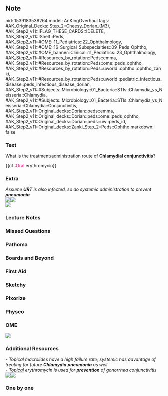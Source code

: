 ## Note
nid: 1539183538264
model: AnKingOverhaul
tags: #AK_Original_Decks::Step_2::Cheesy_Dorian_(M3), #AK_Step2_v11::!FLAG_THESE_CARDS::!DELETE, #AK_Step2_v11::!Shelf::Peds, #AK_Step2_v11::#OME::11_Pediatrics::22_Ophthalmology, #AK_Step2_v11::#OME::16_Surgical_Subspecialties::09_Peds_Ophtho, #AK_Step2_v11::#OME_banner::Clinical::11_Pediatrics::23_Ophthalmology, #AK_Step2_v11::#Resources_by_rotation::Peds::emma, #AK_Step2_v11::#Resources_by_rotation::Peds::ome::peds_ophtho, #AK_Step2_v11::#Resources_by_rotation::Peds::uworld::ophtho::ophtho_zanki, #AK_Step2_v11::#Resources_by_rotation::Peds::uworld::pediatric_infectious_disease::peds_infectious_disease_dorian, #AK_Step2_v11::#Subjects::Microbiology::01_Bacteria::STIs::Chlamydia_vs_Neisseria::Chlamydia, #AK_Step2_v11::#Subjects::Microbiology::01_Bacteria::STIs::Chlamydia_vs_Neisseria::Chlamydia::Conjunctivitis, #AK_Step2_v11::Original_decks::Dorian::peds::emma, #AK_Step2_v11::Original_decks::Dorian::peds::ome::peds_ophtho, #AK_Step2_v11::Original_decks::Dorian::peds::uw::peds_id, #AK_Step2_v11::Original_decks::Zanki_Step_2::Peds::Ophtho
markdown: false

### Text
What is the treatment/administration route of <b>Chlamydial
conjunctivitis</b>?
<div>
  {{c1::<font color="#FC0280">Oral</font> erythromycin}}
</div>

### Extra
<div>
  <i>Assume <b>URT</b> is also infected, so do systemic
  administration to prevent <b>pneumonia</b></i>
  <div>
    <i><img src="paste-9478992822608.jpg"><img src=
    "paste-4081511716356099.jpg"></i>
  </div>
</div><img src="paste-4779100304572417.jpg">

### Lecture Notes


### Missed Questions


### Pathoma


### Boards and Beyond


### First Aid


### Sketchy


### Pixorize


### Physeo


### OME
<div class="ome-widget">
  <a href=
  "https://onlinemeded.org/spa/pediatrics/ophthalmology/acquire?ref=anki">
  <img src="_OME_AnkiFlashcards_Lesson_3.png"></a>
</div>

### Additional Resources
<div>
  <i>- Topical macrolides have a high failure rate; systemic has
  advantage of treating for future <b>Chlamydia</b>
  <b>pneumonia</b> as well</i>
</div>
<div>
  <i>- <u>Topical</u> erythromycin is used for <b>prevention</b> of
  gonorrhea conjunctivitis</i>
</div><img class="" src="GOT%20EM%20(2).png" style=""><img class=""
src="Screen%20Shot%202017-08-09%20at%208.48.33%20PM.jpg" style="">

### One by one

